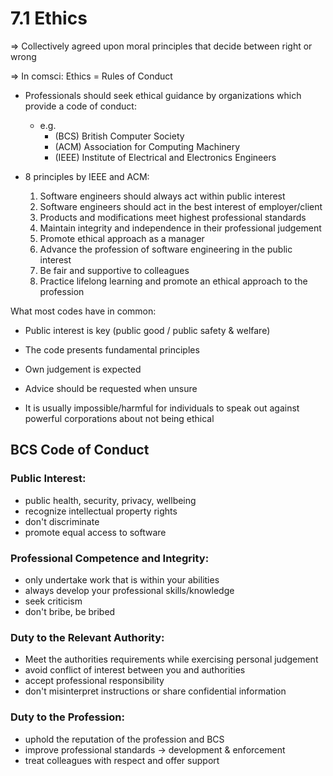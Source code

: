 # 7.1 Ethics
=> Collectively agreed upon moral principles that decide between right or wrong

=> In comsci: Ethics = Rules of Conduct

- Professionals should seek ethical guidance by organizations which provide a code of conduct:
	- e.g.
		- (BCS) British Computer Society
		- (ACM) Association for Computing Machinery
		- (IEEE) Institute of Electrical and Electronics Engineers

- 8 principles by IEEE and ACM:
	1. Software engineers should always act within public interest
	2. Software engineers should act in the best interest of employer/client
	3. Products and modifications meet highest professional standards
	4. Maintain integrity and independence in their professional judgement
	5. Promote ethical approach as a manager
	6. Advance the profession of software engineering in the public interest
	7. Be fair and supportive to colleagues
	8. Practice lifelong learning and promote an ethical approach to the profession

What most codes have in common:
- Public interest is key (public good / public safety & welfare)
- The code presents fundamental principles
- Own judgement is expected
- Advice should be requested when unsure

- It is usually impossible/harmful for individuals to speak out against powerful corporations about not being ethical

## BCS Code of Conduct
### Public Interest:
- public health, security, privacy, wellbeing
- recognize intellectual property rights
- don't discriminate
- promote equal access to software

### Professional Competence and Integrity:
- only undertake work that is within your abilities
- always develop your professional skills/knowledge
- seek criticism
- don't bribe, be bribed

### Duty to the Relevant Authority:
- Meet the authorities requirements while exercising personal judgement
- avoid conflict of interest between you and authorities
- accept professional responsibility
- don't misinterpret instructions or share confidential information

### Duty to the Profession:
- uphold the reputation of the profession and BCS
- improve professional standards -> development & enforcement
- treat colleagues with respect and offer support
